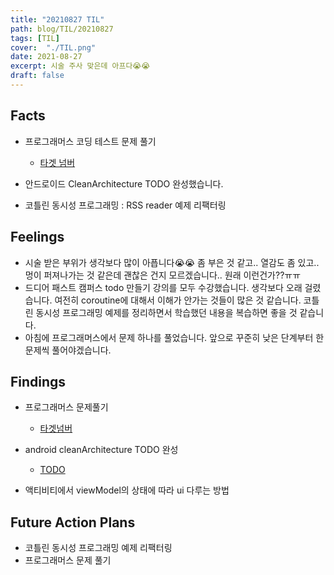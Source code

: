 ```yaml
---
title: "20210827 TIL"
path: blog/TIL/20210827
tags: [TIL]
cover:  "./TIL.png"
date: 2021-08-27
excerpt: 시술 주사 맞은데 아프다😭😭
draft: false
---
```


## Facts

* 프로그래머스 코딩 테스트 문제 풀기
    * [타겟 넘버](https://programmers.co.kr/learn/courses/30/lessons/43165?language=kotlin)

* 안드로이드 CleanArchitecture TODO 완성했습니다. 
* 코틀린 동시성 프로그래밍 : RSS reader 예제 리팩터링 



## Feelings

* 시술 받은 부위가 생각보다 많이 아픕니다😭😭 좀 부은 것 같고.. 열감도 좀 있고.. 멍이 퍼져나가는 것 같은데 괜찮은 건지 모르겠습니다.. 원래 이런건가??ㅠㅠ
* 드디어 패스트 캠퍼스 todo 만들기 강의를 모두 수강했습니다. 생각보다 오래 걸렸습니다. 여전히 coroutine에 대해서 이해가 안가는 것들이 많은 것 같습니다. 코틀린 동시성 프로그래밍 예제를 정리하면서 학습했던 내용을 복습하면 좋을 것 같습니다. 
* 아침에 프로그래머스에서 문제 하나를 풀었습니다. 앞으로 꾸준히 낮은 단계부터 한 문제씩 풀어야겠습니다. 

## Findings

* 프로그래머스 문제풀기 
    * [타겟넘버](https://hyejineee.github.io/blog/ds-target-number) 
* android cleanArchitecture TODO 완성 
    * [TODO](https://github.com/hyejineee/CleanArchitectureTODO)

* 액티비티에서 viewModel의 상태에 따라 ui 다루는 방법


## Future Action Plans

* 코틀린 동시성 프로그래밍 예제 리팩터링 
* 프로그래머스 문제 풀기 

